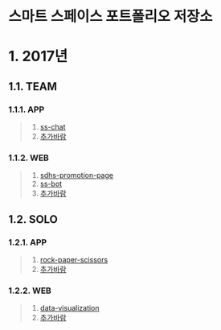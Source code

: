 스마트 스페이스 포트폴리오 저장소
==========
# 1. 2017년
## 1.1. TEAM
### 1.1.1. APP
> 1. [ss-chat](https://github.com/Mintdot/ss-chat)
> 2. [추가바람](https://github.com/Mintdot/ss-portfolio/edit/master/README.md)
### 1.1.2. WEB
> 1. [sdhs-promotion-page](https://github.com/Mintdot/sdhs-promotion-page)
> 2. [ss-bot](https://github.com/Mintdot/ss-bot)
> 3. [추가바람](https://github.com/Mintdot/ss-portfolio/edit/master/README.md)

## 1.2. SOLO
### 1.2.1. APP
> 1. [rock-paper-scissors](https://github.com/Mintdot/rock-paper-scissors)
> 2. [추가바람](https://github.com/Mintdot/ss-portfolio/edit/master/README.md)

### 1.2.2. WEB
> 1. [data-visualization](https://github.com/Mintdot/data-visualization)
> 2. [추가바람](https://github.com/Mintdot/ss-portfolio/edit/master/README.md)
